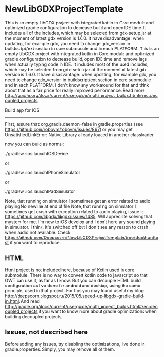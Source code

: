 # NewLibGDXProjectTemplate
This is an empty LibGDX project with integrated kotlin in Core module and optimized gradle configuration to decrease build and open IDE time. It includes all of the includes, which may be selected from gdx-setup.jar at the moment of latest gdx version is 1.6.0. It have disadvantage: when updating, for example gdx, you need to change gdx_version in buildscript/ext section in core submodule and in each PLATFORM.
This is an empty LibGDX project with integrated kotlin in Core module and optimized gradle configuration to decrease build, open IDE time and remove lags when actually typing code in IDE. It includes most of the used includes, which may be selected from gdx-setup.jar at the moment of latest gdx version is 1.6.0. It have disadvantage: when updating, for example gdx, you need to change gdx_version in buildscript/ext section in core submodule and in each PLATFORM. I don't know any workaround for that and think about that as a fair price for really improved performance. Read more  http://gradle.org/docs/current/userguide/multi_project_builds.html#sec:decoupled_projects


Build app for iOS

--------
First, assure that:
org.gradle.daemon=false
in gradle.properties (see https://github.com/robovm/robovm/issues/867) or you may get UnsatisfiedLinkError: Native Library already loaded in another classloader

now you can build as normal:

./gradlew :ios:launchIOSDevice

or

./gradlew :ios:launchIPhoneSimulator

or

./gradlew :ios:launchIPadSimulator

Note, that running on simulator I sometimes get an error related to audio playing
 No newline at end of file
Note, that running on simulator I sometimes get crash with exception related to audio playing, issue is: https://github.com/libgdx/libgdx/issues/1485. Will appreciate solving that mystery for me. I'm new to iOS develop and I don't here any sound playing in simulator. I think, it's switched off but I don't see any reason to crash when audio not available. Check https://github.com/Deepscorn/NewLibGDXProjectTemplate/tree/duckhunttest if you want to reproduce.

HTML
--------
Html project is not included here, because of Kotlin used in core submodule. There is no way to convert kotlin code to javascript so that GWT can use it, as far as I know. But you can decouple HTML build configuration as I've done for android and desktop, using the same principle, used in that project. For tips you may found useful my blog: http://deepscorn.blogspot.ru/2015/05/speed-up-libgdx-gradle-build-in.html. And read http://gradle.org/docs/current/userguide/multi_project_builds.html#sec:decoupled_projects if you want to know more about gradle optimizations when building decoupled projects.

Issues, not described here
--------
Before adding any issues, try disabling the optimizations, I've done in gradle.properties. Simply, you may remove all of them.
